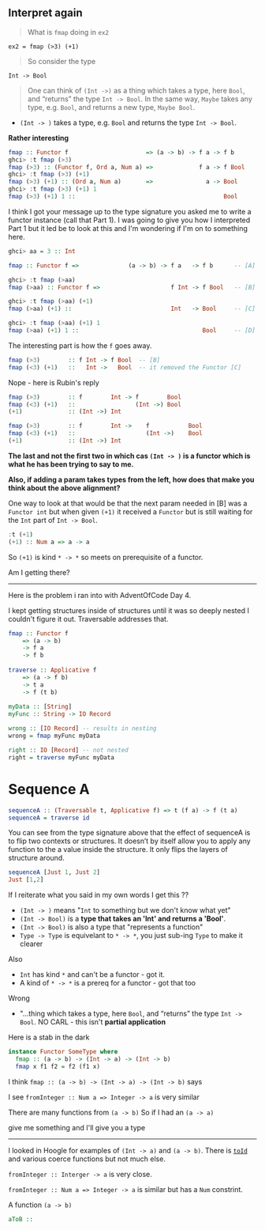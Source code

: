 ## Interpret again

> What is `fmap` doing in `ex2`

```
ex2 = fmap (>3) (+1)
```

> So consider the type

```
Int -> Bool
```

> One can think of `(Int ->)` as a thing which takes a type, here `Bool`, and “returns” the type `Int -> Bool`. In the same way, `Maybe` takes any type, e.g. `Bool`, and returns a new type, `Maybe Bool`.

- `(Int -> )` takes a type, e.g.  `Bool` and returns the type `Int -> Bool`.



**Rather interesting**






```haskell
fmap :: Functor f                      => (a -> b) -> f a -> f b
ghci> :t fmap (>3)
fmap (>3) :: (Functor f, Ord a, Num a) =>             f a -> f Bool
ghci> :t fmap (>3) (+1)
fmap (>3) (+1) :: (Ord a, Num a)       =>               a -> Bool
ghci> :t fmap (>3) (+1) 1
fmap (>3) (+1) 1 ::                                          Bool
```


I think I got your message up to the type signature you asked me to write a functor instance (call that Part 1). I was going to give you how I interpreted Part 1 but it led be to look at this and I'm wondering if I'm on to something here.

```haskell
ghci> aa = 3 :: Int

fmap :: Functor f =>              (a -> b) -> f a   -> f b      -- [A]

ghci> :t fmap (>aa)
fmap (>aa) :: Functor f =>                    f Int -> f Bool   -- [B]

ghci> :t fmap (>aa) (+1)
fmap (>aa) (+1) ::                            Int   -> Bool     -- [C]

ghci> :t fmap (>aa) (+1) 1
fmap (>aa) (+1) 1 ::                                   Bool     -- [D]
```

The interesting part is how the `f` goes away.

```haskell
fmap (>3)        :: f Int -> f Bool  -- [B]
fmap (<3) (+1)   ::   Int ->   Bool  -- it removed the Functor [C]
```

Nope - here is Rubin's reply

```haskell
fmap (>3)        :: f        Int -> f        Bool
fmap (<3) (+1)   ::                 (Int ->) Bool
(+1)             :: (Int ->) Int
```


```haskell
fmap (>3)        :: f        Int ->    f           Bool
fmap (<3) (+1)   ::                    (Int ->)    Bool
(+1)             :: (Int ->) Int
```


**The last and not the first two in which cas `(Int -> )` is a functor which is what he has been trying to say to me.**

**Also, if adding a param takes types from the left, how does that make you think about the above alignment?**

One way to look at that would be that the next param needed in [B] was a `Functor int` but when given `(+1)` it received a `Functor` but is still waiting for the `Int` part of `Int -> Bool`.

```haskell
:t (+1)
(+1) :: Num a => a -> a
```

So `(+1)` is kind `* -> *` so meets on prerequisite of a functor.

Am I getting there?





---

Here is the problem i ran into with AdventOfCode Day 4.

I kept getting structures inside of structures until it was so deeply nested I couldn't figure it out. Traversable addresses that.

```haskell
fmap :: Functor f
	=> (a -> b)
	-> f a
	-> f b
	
traverse :: Applicative f
	=> (a -> f b)
	-> t a
	-> f (t b)
	
myData :: [String]
myFunc :: String -> IO Record

wrong :: [IO Record] -- results in nesting
wrong = fmap myFunc myData

right :: IO [Record] -- not nested
right = traverse myFunc myData
```


# Sequence A

```haskell
sequenceA :: (Traversable t, Applicative f) => t (f a) -> f (t a)
sequenceA = traverse id
```

You can see from the type signature above that the effect of sequenceA is to flip two contexts or structures. It doesn’t by itself allow you to apply any function to the a value inside the structure. It only flips the layers of structure around. 

```haskell
sequenceA [Just 1, Just 2]
Just [1,2]
```

If I reiterate what you said in my own words I get this ??
- `(Int -> )` means "`Int` to something but we don't know what yet"
- `(Int -> Bool)` is a **type that takes an 'Int' and returns a 'Bool'**. 
- `(Int -> Bool)` is also a type that "represents a function"
- `Type -> Type` is equivelant to `* -> *`, you just sub-ing `Type` to make it clearer

Also
- `Int` has kind `*` and can't be a functor - got it. 
- A kind of `* -> *` is a prereq for a functor - got that too


Wrong
- "...thing which takes a type, here `Bool`, and “returns” the type `Int -> Bool`. NO CARL - this isn't **partial application**

Here is a stab in the dark
```haskell
instance Functor SomeType where
  fmap :: (a -> b) -> (Int -> a) -> (Int -> b)
  fmap x f1 f2 = f2 (f1 x)
```



I think `fmap :: (a -> b) -> (Int -> a) -> (Int -> b)` says


I see `fromInteger :: Num a => Integer -> a` is very similar


There are many functions from `(a -> b)`
So if I had an `(a -> a)` 

give me something and I'll give you a type

---

I looked in Hoogle for examples of `(Int -> a)` and `(a -> b)`. There is [`toId`](https://hackage.haskell.org/package/dejafu/docs/Test-DejaFu-SCT-Internal.html#v:toId) and various coerce functions but not much else.

`fromInteger :: Interger -> a` is very close.

`fromInteger :: Num a => Integer -> a` is similar but has a `Num` constrint.

A function `(a -> b)`
```haskell
aToB :: 
```



